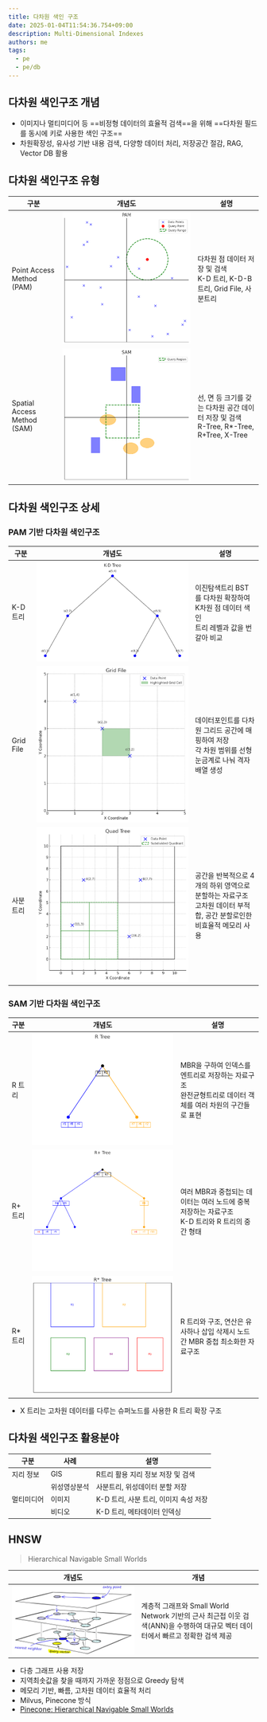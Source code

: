 ```yaml
---
title: 다차원 색인 구조
date: 2025-01-04T11:54:36.754+09:00
description: Multi-Dimensional Indexes
authors: me
tags:
  - pe
  - pe/db
---
```


## 다차원 색인구조 개념

- 이미지나 멀티미디어 등 ==비정형 데이터의 효율적 검색==을 위해 ==다차원 필드를 동시에 키로 사용한 색인 구조==
- 차원확장성, 유사성 기반 내용 검색, 다양항 데이터 처리, 저장공간 절감, RAG, Vector DB 활용

## 다차원 색인구조 유형

| 구분 | 개념도 | 설명 |
| --- | --- | --- |
| Point Access Method (PAM) | ![PAM](./assets/pam.png) | 다차원 점 데이터 저장 및 검색<br/>K-D 트리, K-D-B 트리, Grid File, 사분트리 |
| Spatial Access Method (SAM) | ![SAM](./assets/sam.png) | 선, 면 등 크기를 갖는 다차원 공간 데이터 저장 및 검색<br/>R-Tree, R*-Tree, R+Tree, X-Tree |

## 다차원 색인구조 상세

### PAM 기반 다차원 색인구조

| 구분 | 개념도 | 설명 |
| --- | --- | --- |
| K-D 트리 | ![K-D Tree](./assets/k-d-tree.png) | 이진탐색트리 BST를 다차원 확장하여 K차원 점 데이터 색인<br/>트리 레벨과 값을 번갈아 비교 |
| Grid File | ![Grid File](./assets/grid-file.png) | 데이터포인트를 다차원 그리드 공간에 매핑하여 저장<br/>각 차원 범위를 선형눈금계로 나눠 격자 배열 생성 |
| 사분트리 | ![Quad Tree](./assets/quad-tree.png) | 공간을 반복적으로 4개의 하위 영역으로 분할하는 자료구조<br/>고차원 데이터 부적합, 공간 분할로인한 비효율적 메모리 사용 |

### SAM 기반 다차원 색인구조

| 구분 | 개념도 | 설명 |
| --- | --- | --- |
| R 트리 | ![R Tree](./assets/r-tree.png) | MBR을 구하여 인덱스를 엔트리로 저장하는 자료구조<br/>완전균형트리로 데이터 객체를 여러 차원의 구간들로 표현 |
| R+ 트리 | ![R+ Tree](./assets/r-plus-tree.png) | 여러 MBR과 중첩되는 데이터는 여러 노드에 중복 저장하는 자료구조<br/>K-D 트리와 R 트리의 중간 형태 |
| R* 트리 | ![R* Tree](./assets/r-asterisk-tree.png) | R 트리와 구조, 연산은 유사하나 삽입 삭제시 노드 간 MBR 중첩 최소화한 자료구조 |

- X 트리는 고차원 데이터를 다루는 슈퍼노드를 사용한 R 트리 확장 구조

## 다차원 색인구조 활용분야

| 구분 | 사례 | 설명 |
| --- | --- | --- |
| 지리 정보 | GIS | R트리 활용 지리 정보 저장 및 검색 |
| | 위성영상분석 | 사분트리, 위성데이터 분할 저장 |
| 멀티미디어 | 이미지 | K-D 트리, 사분 트리, 이미지 속성 저장 |
| | 비디오 | K-D 트리, 메타데이터 인덱싱 |

## HNSW

> Hierarchical Navigable Small Worlds

| 개념도 | 개념 |
| --- | --- |
| ![hnsw](./assets/hnsw.webp) | 계층적 그래프와 Small World Network 기반의 근사 최근접 이웃 검색(ANN)을 수행하여 대규모 벡터 데이터에서 빠르고 정확한 검색 제공 |

- 다층 그래프 사용 저장
- 지역최솟값을 찾을 때까지 가까운 정점으로 Greedy 탐색
- 메모리 기반, 빠름, 고차원 데이터 효율적 처리
- Milvus, Pinecone 방식
- [Pinecone: Hierarchical Navigable Small Worlds](https://www.pinecone.io/learn/series/faiss/hnsw/)
